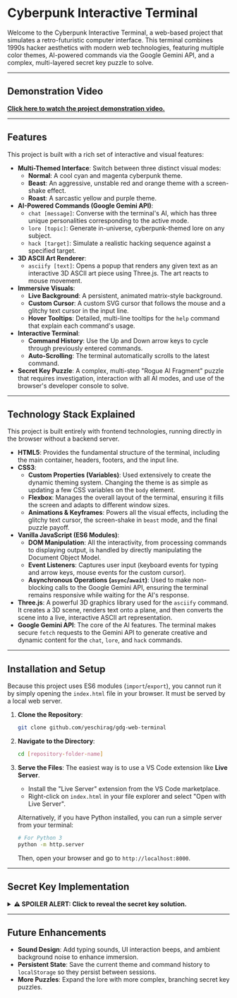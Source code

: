 # Cyberpunk Interactive Terminal

Welcome to the Cyberpunk Interactive Terminal, a web-based project that simulates a retro-futuristic computer interface. This terminal combines 1990s hacker aesthetics with modern web technologies, featuring multiple color themes, AI-powered commands via the Google Gemini API, and a complex, multi-layered secret key puzzle to solve.

---

## Demonstration Video

[**Click here to watch the project demonstration video.**](https://drive.google.com/file/d/1wwDgEjnVx_D33PQ2L7Ey3t4a1Uc93Yuj/view?usp=drivesdk)

---

## Features

This project is built with a rich set of interactive and visual features:

* **Multi-Themed Interface**: Switch between three distinct visual modes:
    * **Normal**: A cool cyan and magenta cyberpunk theme.
    * **Beast**: An aggressive, unstable red and orange theme with a screen-shake effect.
    * **Roast**: A sarcastic yellow and purple theme.
* **AI-Powered Commands (Google Gemini API)**:
    * `chat [message]`: Converse with the terminal's AI, which has three unique personalities corresponding to the active mode.
    * `lore [topic]`: Generate in-universe, cyberpunk-themed lore on any subject.
    * `hack [target]`: Simulate a realistic hacking sequence against a specified target.
* **3D ASCII Art Renderer**:
    * `asciify [text]`: Opens a popup that renders any given text as an interactive 3D ASCII art piece using Three.js. The art reacts to mouse movement.
* **Immersive Visuals**:
    * **Live Background**: A persistent, animated matrix-style background.
    * **Custom Cursor**: A custom SVG cursor that follows the mouse and a glitchy text cursor in the input line.
    * **Hover Tooltips**: Detailed, multi-line tooltips for the `help` command that explain each command's usage.
* **Interactive Terminal**:
    * **Command History**: Use the Up and Down arrow keys to cycle through previously entered commands.
    * **Auto-Scrolling**: The terminal automatically scrolls to the latest command.
* **Secret Key Puzzle**: A complex, multi-step "Rogue AI Fragment" puzzle that requires investigation, interaction with all AI modes, and use of the browser's developer console to solve.

---

## Technology Stack Explained

This project is built entirely with frontend technologies, running directly in the browser without a backend server.

* **HTML5**: Provides the fundamental structure of the terminal, including the main container, headers, footers, and the input line.
* **CSS3**:
    * **Custom Properties (Variables)**: Used extensively to create the dynamic theming system. Changing the theme is as simple as updating a few CSS variables on the `body` element.
    * **Flexbox**: Manages the overall layout of the terminal, ensuring it fills the screen and adapts to different window sizes.
    * **Animations & Keyframes**: Powers all the visual effects, including the glitchy text cursor, the screen-shake in `beast` mode, and the final puzzle payoff.
* **Vanilla JavaScript (ES6 Modules)**:
    * **DOM Manipulation**: All the interactivity, from processing commands to displaying output, is handled by directly manipulating the Document Object Model.
    * **Event Listeners**: Captures user input (keyboard events for typing and arrow keys, mouse events for the custom cursor).
    * **Asynchronous Operations (`async`/`await`)**: Used to make non-blocking calls to the Google Gemini API, ensuring the terminal remains responsive while waiting for the AI's response.
* **Three.js**: A powerful 3D graphics library used for the `asciify` command. It creates a 3D scene, renders text onto a plane, and then converts the scene into a live, interactive ASCII art representation.
* **Google Gemini API**: The core of the AI features. The terminal makes secure `fetch` requests to the Gemini API to generate creative and dynamic content for the `chat`, `lore`, and `hack` commands.

---

## Installation and Setup

Because this project uses ES6 modules (`import`/`export`), you cannot run it by simply opening the `index.html` file in your browser. It must be served by a local web server.

1.  **Clone the Repository**:
    ```bash
    git clone github.com/yeschirag/gdg-web-terminal
    ```
2.  **Navigate to the Directory**:
    ```bash
    cd [repository-folder-name]
    ```
3.  **Serve the Files**: The easiest way is to use a VS Code extension like **Live Server**.
    * Install the "Live Server" extension from the VS Code marketplace.
    * Right-click on `index.html` in your file explorer and select "Open with Live Server".

    Alternatively, if you have Python installed, you can run a simple server from your terminal:
    ```bash
    # For Python 3
    python -m http.server
    ```
    Then, open your browser and go to `http://localhost:8000`.

---

## Secret Key Implementation

<details>
<summary><strong>⚠️ SPOILER ALERT: Click to reveal the secret key solution.</strong></summary>

The secret key is hidden behind the "Rogue AI Fragment" puzzle. Here is the step-by-step solution:

1.  **Trigger the Glitch**: After entering more than five commands, a red "glitch" message mentioning `FRAGMENT_734` will flash on the screen. This begins the puzzle.

2.  **Interrogate the AI**: You must talk to the AI in all three modes to get three keywords.
    * **Normal Mode**: Type `mode normal`, then ask `chat what is fragment 734?`. The AI will give you the first keyword (e.g., **FIREWALL**).
    * **Beast Mode**: Type `mode beast`, then ask `chat what about the fragment?`. The AI will yell the second keyword (e.g., **ABYSS**).
    * **Roast Mode**: Type `mode roast`, then ask `chat tell me about the fragment`. The AI will insult you and reveal the third keyword (e.g., **GUARDIAN**).

3.  **Run the Containment Protocol**: Combine the three keywords in order.
    * Type the hidden command: `contain FIREWALL_ABYSS_GUARDIAN`
    * The terminal will tell you to check the "debug logs".

4.  **Check the Developer Console**: Open your browser's developer console (usually with F12). You will see a colored message containing the final signature key (e.g., **GHOST_IN_THE_SHELL**) and the command to use it.

5.  **Execute the Final Command**: Return to the terminal and type the final command with the key from the console.
    * `execute GHOST_IN_THE_SHELL`
    * This will solve the puzzle and display the final success message.

</details>

---

## Future Enhancements

* **Sound Design**: Add typing sounds, UI interaction beeps, and ambient background noise to enhance immersion.
* **Persistent State**: Save the current theme and command history to `localStorage` so they persist between sessions.
* **More Puzzles**: Expand the lore with more complex, branching secret key puzzles.
